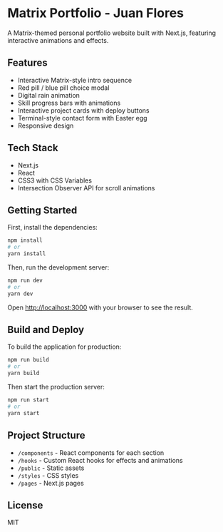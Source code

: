 # Matrix Portfolio - Juan Flores

A Matrix-themed personal portfolio website built with Next.js, featuring interactive animations and effects.

## Features

- Interactive Matrix-style intro sequence
- Red pill / blue pill choice modal
- Digital rain animation
- Skill progress bars with animations
- Interactive project cards with deploy buttons
- Terminal-style contact form with Easter egg
- Responsive design

## Tech Stack

- Next.js
- React
- CSS3 with CSS Variables
- Intersection Observer API for scroll animations

## Getting Started

First, install the dependencies:

```bash
npm install
# or
yarn install
```

Then, run the development server:

```bash
npm run dev
# or
yarn dev
```

Open [http://localhost:3000](http://localhost:3000) with your browser to see the result.

## Build and Deploy

To build the application for production:

```bash
npm run build
# or
yarn build
```

Then start the production server:

```bash
npm run start
# or
yarn start
```

## Project Structure

- `/components` - React components for each section
- `/hooks` - Custom React hooks for effects and animations
- `/public` - Static assets
- `/styles` - CSS styles
- `/pages` - Next.js pages

## License

MIT